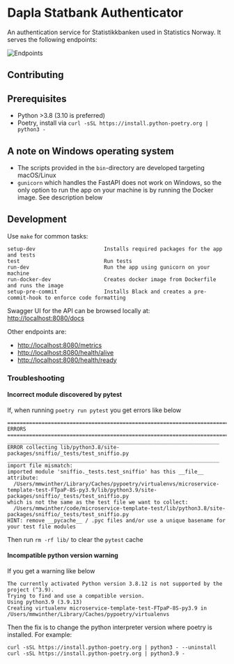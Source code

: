 # Dapla Statbank Authenticator

An authentication service for Statistikkbanken used in Statistics Norway. It serves the following endpoints:

![Endpoints](./doc/api.png)

## Contributing

## Prerequisites

- Python >3.8 (3.10 is preferred)
- Poetry, install via `curl -sSL https://install.python-poetry.org | python3 -`

## A note on Windows operating system

* The scripts provided in the `bin`-directory are developed targeting macOS/Linux
* `gunicorn` which handles the FastAPI does not work on Windows, so the only option to run the app on your machine is
by running the Docker image. See description below

## Development

Use `make` for common tasks:

```
setup-dev                      Installs required packages for the app and tests
test                           Run tests
run-dev                        Run the app using gunicorn on your machine
run-docker-dev                 Creates docker image from Dockerfile and runs the image
setup-pre-commit               Installs Black and creates a pre-commit-hook to enforce code formatting
```

Swagger UI for the API can be browsed locally at: <http://localhost:8080/docs>

Other endpoints are:
* <http://localhost:8080/metrics>
* <http://localhost:8080/health/alive>
* <http://localhost:8080/health/ready>

### Troubleshooting

#### Incorrect module discovered by pytest

If, when running `poetry run pytest` you get errors like below

```shell
====================================================================================================== ERRORS =======================================================================================================
____________________________________________________________________ ERROR collecting lib/python3.8/site-packages/sniffio/_tests/test_sniffio.py ____________________________________________________________________
import file mismatch:
imported module 'sniffio._tests.test_sniffio' has this __file__ attribute:
  /Users/mmwinther/Library/Caches/pypoetry/virtualenvs/microservice-template-test-FTpaP-8S-py3.9/lib/python3.9/site-packages/sniffio/_tests/test_sniffio.py
which is not the same as the test file we want to collect:
  /Users/mmwinther/code/microservice-template-test/lib/python3.8/site-packages/sniffio/_tests/test_sniffio.py
HINT: remove __pycache__ / .pyc files and/or use a unique basename for your test file modules
```

Then run `rm -rf lib/` to clear the `pytest` cache

#### Incompatible python version warning

If you get a warning like below

```shell
The currently activated Python version 3.8.12 is not supported by the project (^3.9).
Trying to find and use a compatible version.
Using python3.9 (3.9.13)
Creating virtualenv microservice-template-test-FTpaP-8S-py3.9 in /Users/mmwinther/Library/Caches/pypoetry/virtualenvs
```

Then the fix is to change the python interpreter version where poetry is installed. For example:

```shell
curl -sSL https://install.python-poetry.org | python3 - --uninstall
curl -sSL https://install.python-poetry.org | python3.9 -
```
